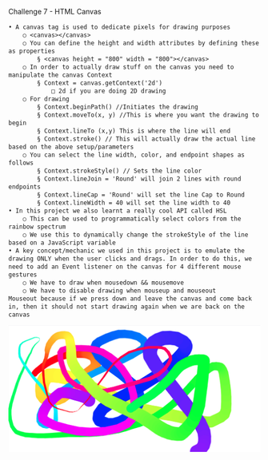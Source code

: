 Challenge 7 - HTML Canvas

	• A canvas tag is used to dedicate pixels for drawing purposes
		○ <canvas></canvas>
		○ You can define the height and width attributes by defining these as properties
			§ <canvas height = "800" width = "800"></canvas>
		○ In order to actually draw stuff on the canvas you need to manipulate the canvas Context
			§ Context = canvas.getContext('2d')
				□ 2d if you are doing 2D drawing
		○ For drawing
			§ Context.beginPath() //Initiates the drawing
			§ Context.moveTo(x, y) //This is where you want the drawing to begin
			§ Context.lineTo (x,y) This is where the line will end
			§ Context.stroke() // This will actually draw the actual line based on the above setup/parameters
		○ You can select the line width, color, and endpoint shapes as follows
			§ Context.strokeStyle() // Sets the line color
			§ Context.lineJoin = 'Round' will join 2 lines with round endpoints
			§ Context.lineCap = 'Round' will set the line Cap to Round
			§ Context.lineWidth = 40 will set the line width to 40
	• In this project we also learnt a really cool API called HSL
		○ This can be used to programmatically select colors from the rainbow spectrum
		○ We use this to dynamically change the strokeStyle of the line based on a JavaScript variable
	• A key concept/mechanic we used in this project is to emulate the drawing ONLY when the user clicks and drags. In order to do this, we need to add an Event listener on the canvas for 4 different mouse gestures
		○ We have to draw when mousedown && mousemove
		○ We have to disable drawing when mouseup and mouseout
    Mouseout because if we press down and leave the canvas and come back in, then it should not start drawing again when we are back on the canvas  
    
    
![Interface](UI.PNG)
